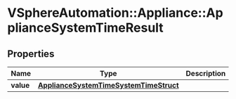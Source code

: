 # VSphereAutomation::Appliance::ApplianceSystemTimeResult

## Properties
Name | Type | Description | Notes
------------ | ------------- | ------------- | -------------
**value** | [**ApplianceSystemTimeSystemTimeStruct**](ApplianceSystemTimeSystemTimeStruct.md) |  | 


